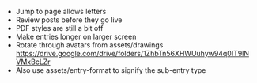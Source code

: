 * Jump to page allows letters
* Review posts before they go live
* PDF styles are still a bit off
* Make entries longer on larger screen
* Rotate through avatars from assets/drawings
    https://drive.google.com/drive/folders/1ZhbTn56XHWUuhyw94q0IT9lNVMxBcLZr
* Also use assets/entry-format to signify the sub-entry type
